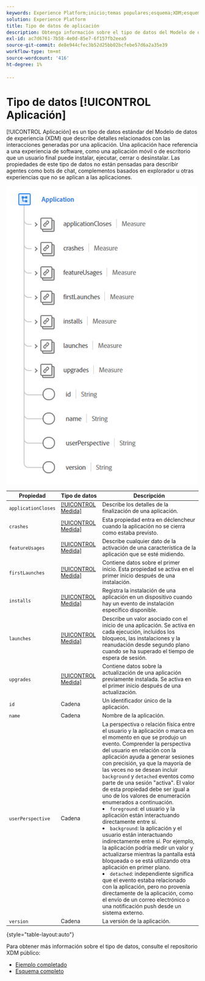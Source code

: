 ```yaml
---
keywords: Experience Platform;inicio;temas populares;esquema;XDM;esquemas;esquemas;aplicación;tipo de datos;tipo de datos;tipo de datos;
solution: Experience Platform
title: Tipo de datos de aplicación
description: Obtenga información sobre el tipo de datos del Modelo de datos de experiencia de aplicación (XDM).
exl-id: ac7d6761-7b58-4e0d-85e7-6f157fb2eea5
source-git-commit: de8e944cfec3b52d25bb02bcfebe57d6a2a35e39
workflow-type: tm+mt
source-wordcount: '416'
ht-degree: 1%

---
```


# Tipo de datos [!UICONTROL Aplicación]

[!UICONTROL Aplicación] es un tipo de datos estándar del Modelo de datos de experiencia (XDM) que describe detalles relacionados con las interacciones generadas por una aplicación. Una aplicación hace referencia a una experiencia de software, como una aplicación móvil o de escritorio que un usuario final puede instalar, ejecutar, cerrar o desinstalar. Las propiedades de este tipo de datos no están pensadas para describir agentes como bots de chat, complementos basados en explorador u otras experiencias que no se aplican a las aplicaciones.

<img src="../images/data-types/application.PNG" width="500" /><br />

| Propiedad | Tipo de datos | Descripción |
| --- | --- | --- |
| `applicationCloses` | [[!UICONTROL Medida]](./measure.md) | Describe los detalles de la finalización de una aplicación. |
| `crashes` | [[!UICONTROL Medida]](./measure.md) | Esta propiedad entra en déclencheur cuando la aplicación no se cierra como estaba previsto. |
| `featureUsages` | [[!UICONTROL Medida]](./measure.md) | Describe cualquier dato de la activación de una característica de la aplicación que se esté midiendo. |
| `firstLaunches` | [[!UICONTROL Medida]](./measure.md) | Contiene datos sobre el primer inicio. Esta propiedad se activa en el primer inicio después de una instalación. |
| `installs` | [[!UICONTROL Medida]](./measure.md) | Registra la instalación de una aplicación en un dispositivo cuando hay un evento de instalación específico disponible. |
| `launches` | [[!UICONTROL Medida]](./measure.md) | Describe un valor asociado con el inicio de una aplicación. Se activa en cada ejecución, incluidos los bloqueos, las instalaciones y la reanudación desde segundo plano cuando se ha superado el tiempo de espera de sesión. |
| `upgrades` | [[!UICONTROL Medida]](./measure.md) | Contiene datos sobre la actualización de una aplicación previamente instalada. Se activa en el primer inicio después de una actualización. |
| `id` | Cadena | Un identificador único de la aplicación. |
| `name` | Cadena | Nombre de la aplicación. |
| `userPerspective` | Cadena | La perspectiva o relación física entre el usuario y la aplicación o marca en el momento en que se produjo un evento. Comprender la perspectiva del usuario en relación con la aplicación ayuda a generar sesiones con precisión, ya que la mayoría de las veces no se desean incluir `background` y `detached` eventos como parte de una sesión &quot;activa&quot;. El valor de esta propiedad debe ser igual a uno de los valores de enumeración enumerados a continuación. <li> `foreground`: el usuario y la aplicación están interactuando directamente entre sí. </li> <li> `background`: la aplicación y el usuario están interactuando indirectamente entre sí. Por ejemplo, la aplicación podría medir un valor y actualizarse mientras la pantalla está bloqueada o se está utilizando otra aplicación en primer plano.  </li> <li> `detached`: independiente significa que el evento estaba relacionado con la aplicación, pero no provenía directamente de la aplicación, como el envío de un correo electrónico o una notificación push desde un sistema externo. |
| `version` | Cadena | La versión de la aplicación. |

{style="table-layout:auto"}

Para obtener más información sobre el tipo de datos, consulte el repositorio XDM público:

* [Ejemplo completado](https://github.com/adobe/xdm/blob/master/components/datatypes/channels/application.example.1.json)
* [Esquema completo](https://github.com/adobe/xdm/blob/master/components/datatypes/channels/application.schema.json)
